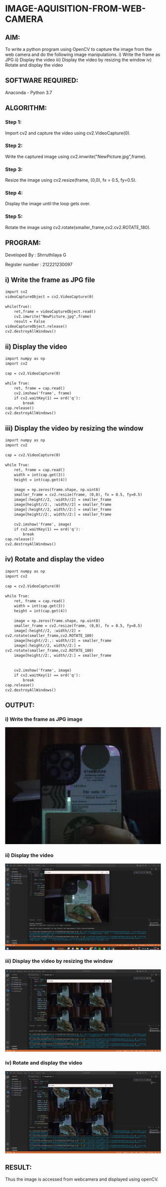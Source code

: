 # IMAGE-AQUISITION-FROM-WEB-CAMERA
## AIM:
 
To write a python program using OpenCV to capture the image from the web camera and do the following image manipulations.
i) Write the frame as JPG 
ii) Display the video 
iii) Display the video by resizing the window
iv) Rotate and display the video

## SOFTWARE REQUIRED:
Anaconda - Python 3.7
## ALGORITHM:
### Step 1:
Import cv2 and capture the video using cv2.VideoCapture(0).
### Step 2:
Write the captured image using cv2.imwrite("NewPicture.jpg",frame).
### Step 3:
Resize the image using cv2.resize(frame, (0,0), fx = 0.5, fy=0.5).
### Step 4:
Display the image until the loop gets over.
### Step 5:
Rotate the image using cv2.rotate(smaller_frame,cv2.cv2.ROTATE_180).
## PROGRAM:

Developed By : Shrruthilaya G

Register number : 212221230097

## i) Write the frame as JPG file
```
import cv2
videoCaptureObject = cv2.VideoCapture(0)

while(True):
    ret,frame = videoCaptureObject.read()
    cv2.imwrite("NewPicture.jpg",frame)
    result = False
videoCaptureObject.release()
cv2.destroyAllWindows()
```
## ii) Display the video
```
import numpy as np
import cv2

cap = cv2.VideoCapture(0)

while True:
    ret, frame = cap.read()
    cv2.imshow('frame', frame)
    if cv2.waitKey(1) == ord('q'):
        break
cap.release()
cv2.destroyAllWindows()
```
## iii) Display the video by resizing the window
```
import numpy as np
import cv2

cap = cv2.VideoCapture(0)

while True:
    ret, frame = cap.read()
    width = int(cap.get(3))
    height = int(cap.get(4))
    
    image = np.zeros(frame.shape, np.uint8)
    smaller_frame = cv2.resize(frame, (0,0), fx = 0.5, fy=0.5)
    image[:height//2, :width//2] = smaller_frame
    image[height//2:, :width//2] = smaller_frame
    image[:height//2, width//2:] = smaller_frame
    image[height//2:, width//2:] = smaller_frame

    cv2.imshow('frame', image)
    if cv2.waitKey(1) == ord('q'):
        break
cap.release()
cv2.destroyAllWindows()
```
## iv) Rotate and display the video
```
import numpy as np
import cv2

cap = cv2.VideoCapture(0)

while True:
    ret, frame = cap.read()
    width = int(cap.get(3))
    height = int(cap.get(4))
    
    image = np.zeros(frame.shape, np.uint8)
    smaller_frame = cv2.resize(frame, (0,0), fx = 0.5, fy=0.5)
    image[:height//2, :width//2] = cv2.rotate(smaller_frame,cv2.ROTATE_180)
    image[height//2:,: width//2] = smaller_frame
    image[:height//2, width//2:] = cv2.rotate(smaller_frame,cv2.ROTATE_180)
    image[height//2:, width//2:] = smaller_frame


    cv2.imshow('frame', image)
    if cv2.waitKey(1) == ord('q'):
        break
cap.release()
cv2.destroyAllWindows()
```
## OUTPUT:

### i) Write the frame as JPG image
![](NewPicture.jpg)
### ii) Display the video
![](output2.png)
### iii) Display the video by resizing the window
![](output3.png)
### iv) Rotate and display the video
![](output4.png)
## RESULT:
Thus the image is accessed from webcamera and displayed using openCV.
